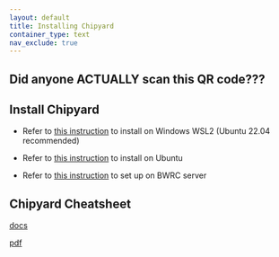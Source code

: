 ```yaml
---
layout: default
title: Installing Chipyard
container_type: text
nav_exclude: true
---
```


## Did anyone ACTUALLY scan this QR code???

## Install Chipyard

- Refer to [this instruction](https://notes.tk233.xyz/chipyard-soc-fpga/setting-up-chipyard/setting-up-chipyard-windows-subsystem-linux) to install on Windows WSL2 (Ubuntu 22.04 recommended)

- Refer to [this instruction](https://notes.tk233.xyz/chipyard-soc-fpga/setting-up-chipyard/setting-up-chipyard-ubuntu) to install on Ubuntu

- Refer to [this instruction](https://notes.tk233.xyz/chipyard-soc-fpga/setting-up-chipyard/setting-up-chipyard-bwrc-machines) to set up on BWRC server


## Chipyard Cheatsheet

[docs](https://docs.google.com/document/d/1hj8Q8EKpvDe7y_TBqoqWunjOoMvQhrckXg7e4ic5bV0/edit?usp=sharing)

[pdf](https://github.com/ucb-ee290c/ucb-ee290c.github.io/blob/e1ef2d27b945883b34b90a4aa59636c769052cdd/semesters/fa23/files/Chipyard%20Lab%20Cheatsheet.pdf)
